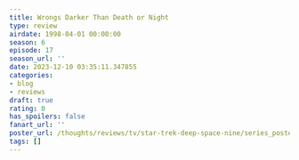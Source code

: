 ```yaml
---
title: Wrongs Darker Than Death or Night
type: review
airdate: 1998-04-01 00:00:00
season: 6
episode: 17
season_url: ''
date: 2023-12-10 03:35:11.347855
categories:
- blog
- reviews
draft: true
rating: 0
has_spoilers: false
fanart_url: ''
poster_url: /thoughts/reviews/tv/star-trek-deep-space-nine/series_poster.jpg
tags: []
---
```


